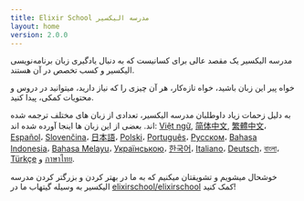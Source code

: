 ```yaml
---
title: Elixir School مدرسه الیکسیر
layout: home
version: 2.0.0
---
```


مدرسه الیکسیر یک مقصد عالی برای کسانیست که به دنبال یادگیری زبان برنامه‌نویسی الیکسیر و کسب تخصص در آن هستند.

خواه پیر این زبان باشید، خواه تازه‌کار، هر آن چیزی را که نیاز دارید، میتوانید در دروس و محتویات کمکی، پیدا کنید.

به دلیل زحمات زیاد داوطلبان مدرسه الیکسیر، تعدادی از زبان های مختلف ترجمه شده اند. بعضی از این زبان ها اینجا آورده شده اند: [Việt ngữ][vi], [简体中文][zh-hans], [繁體中文][zh-hant]، [Español][es]، [Slovenčina][sk]، [日本語][ja]، [Polski][pl]، [Português][pt]، [Русском][ru]، [Bahasa Indonesia][id]، [Bahasa Melayu][ms]، [Українською][uk]، [한국어][ko]، [Italiano][it]، [Deutsch][de]، [বাংলা][bn]، [Türkçe][tr] و [ภาษาไทย][th].

خوشحال میشویم و تشویقتان میکنیم که به ما در بهتر کردن و بزرگتر کردن مدرسه الیکسیر به وسیله گیتهاب ما در [elixirschool/elixirschool](https://github.com/elixirschool/elixirschool) کمک کنید!

  [es]: /es/
  [it]: /it/
  [ja]: /ja/
  [ko]: /ko/
  [pl]: /pl/
  [pt]: /pt/
  [ru]: /ru/
  [sk]: /sk/
  [vi]: /vi/
  [id]: /id/
  [ms]: /ms/
  [uk]: /uk/
  [de]: /de/
  [bn]: /bn/
  [tr]: /tr/
  [th]: /th/
  [zh-hans]: /zh-hans/
  [zh-hant]: /zh-hant/
